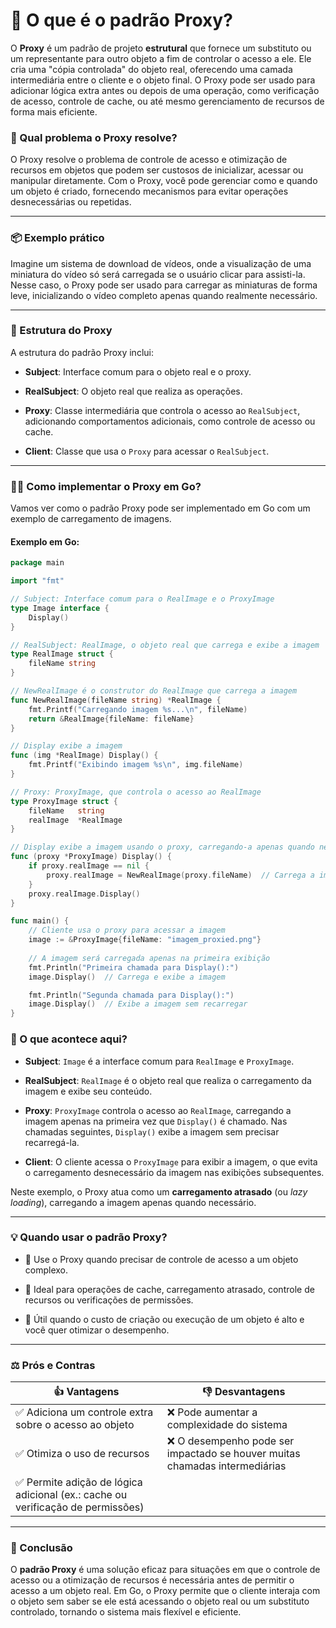 # 📖 O que é o padrão Proxy?

O **Proxy** é um padrão de projeto **estrutural** que fornece um substituto ou um representante para outro objeto a fim de controlar o acesso a ele. Ele cria uma "cópia controlada" do objeto real, oferecendo uma camada intermediária entre o cliente e o objeto final. O Proxy pode ser usado para adicionar lógica extra antes ou depois de uma operação, como verificação de acesso, controle de cache, ou até mesmo gerenciamento de recursos de forma mais eficiente.

### 🤔 Qual problema o Proxy resolve?

O Proxy resolve o problema de controle de acesso e otimização de recursos em objetos que podem ser custosos de inicializar, acessar ou manipular diretamente. Com o Proxy, você pode gerenciar como e quando um objeto é criado, fornecendo mecanismos para evitar operações desnecessárias ou repetidas.

---

### 📦 Exemplo prático

Imagine um sistema de download de vídeos, onde a visualização de uma miniatura do vídeo só será carregada se o usuário clicar para assisti-la. Nesse caso, o Proxy pode ser usado para carregar as miniaturas de forma leve, inicializando o vídeo completo apenas quando realmente necessário.

---

### 🧱 Estrutura do Proxy

A estrutura do padrão Proxy inclui:

- **Subject**: Interface comum para o objeto real e o proxy.

- **RealSubject**: O objeto real que realiza as operações.

- **Proxy**: Classe intermediária que controla o acesso ao `RealSubject`, adicionando comportamentos adicionais, como controle de acesso ou cache.

- **Client**: Classe que usa o `Proxy` para acessar o `RealSubject`.

---

### 👨‍💻 Como implementar o Proxy em Go?

Vamos ver como o padrão Proxy pode ser implementado em Go com um exemplo de carregamento de imagens.

#### Exemplo em Go:

```go
package main

import "fmt"

// Subject: Interface comum para o RealImage e o ProxyImage
type Image interface {
    Display()
}

// RealSubject: RealImage, o objeto real que carrega e exibe a imagem
type RealImage struct {
    fileName string
}

// NewRealImage é o construtor do RealImage que carrega a imagem
func NewRealImage(fileName string) *RealImage {
    fmt.Printf("Carregando imagem %s...\n", fileName)
    return &RealImage{fileName: fileName}
}

// Display exibe a imagem
func (img *RealImage) Display() {
    fmt.Printf("Exibindo imagem %s\n", img.fileName)
}

// Proxy: ProxyImage, que controla o acesso ao RealImage
type ProxyImage struct {
    fileName   string
    realImage  *RealImage
}

// Display exibe a imagem usando o proxy, carregando-a apenas quando necessário
func (proxy *ProxyImage) Display() {
    if proxy.realImage == nil {
        proxy.realImage = NewRealImage(proxy.fileName)  // Carrega a imagem apenas se ainda não foi carregada
    }
    proxy.realImage.Display()
}

func main() {
    // Cliente usa o proxy para acessar a imagem
    image := &ProxyImage{fileName: "imagem_proxied.png"}
    
    // A imagem será carregada apenas na primeira exibição
    fmt.Println("Primeira chamada para Display():")
    image.Display()  // Carrega e exibe a imagem

    fmt.Println("Segunda chamada para Display():")
    image.Display()  // Exibe a imagem sem recarregar
}
```

### 🧠 O que acontece aqui?

- **Subject**: `Image` é a interface comum para `RealImage` e `ProxyImage`.

- **RealSubject**: `RealImage` é o objeto real que realiza o carregamento da imagem e exibe seu conteúdo.

- **Proxy**: `ProxyImage` controla o acesso ao `RealImage`, carregando a imagem apenas na primeira vez que `Display()` é chamado. Nas chamadas seguintes, `Display()` exibe a imagem sem precisar recarregá-la.

- **Client**: O cliente acessa o `ProxyImage` para exibir a imagem, o que evita o carregamento desnecessário da imagem nas exibições subsequentes.

Neste exemplo, o Proxy atua como um **carregamento atrasado** (ou _lazy loading_), carregando a imagem apenas quando necessário.

---

### 💡 Quando usar o padrão Proxy?

- 🚦 Use o Proxy quando precisar de controle de acesso a um objeto complexo.

- 📲 Ideal para operações de cache, carregamento atrasado, controle de recursos ou verificações de permissões.

- 💾 Útil quando o custo de criação ou execução de um objeto é alto e você quer otimizar o desempenho.

---

### ⚖️ Prós e Contras

| 👍 Vantagens | 👎 Desvantagens |
| ---- | ---- |
| ✅ Adiciona um controle extra sobre o acesso ao objeto | ❌ Pode aumentar a complexidade do sistema |
| ✅ Otimiza o uso de recursos | ❌ O desempenho pode ser impactado se houver muitas chamadas intermediárias |
| ✅ Permite adição de lógica adicional (ex.: cache ou verificação de permissões) | |

---

### 🎯 Conclusão

O **padrão Proxy** é uma solução eficaz para situações em que o controle de acesso ou a otimização de recursos é necessária antes de permitir o acesso a um objeto real. Em Go, o Proxy permite que o cliente interaja com o objeto sem saber se ele está acessando o objeto real ou um substituto controlado, tornando o sistema mais flexível e eficiente.